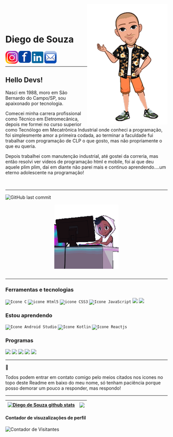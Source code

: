 <img align="right" width="250px" style="margin-top:-20px" src="./Diego_avatar.png">

</br>
</br>

<div display="inline-block">
    <h1 align="left" font-weight="700">Diego de Souza</h1>
    <a href="https://www.instagram.com/jahdigao/">
    <img align="left" width="40px" src="insta.png" alt="instagram" style="vertical-align:top;">
    </a> 
    <a href="https://www.facebook.com/diegodesouza102">
    <img align="left" width="40px" src="face.png" alt="facebook" style="vertical-align:top;">
    </a>
    <a href="https://www.linkedin.com/in/diego-de-souza-50638282/">
    <img align="left" width="40px" src="linkedin.png" alt="linkedin" style="vertical-align:top;">
    </a>
    <a href="mailto:diegodesouza.souza@gmail.com">
    <img align="left" width="40px" src="email.png" alt="email" style="vertical-align:top;">
    </a>
</div>

</br>
</br>

---
## Hello Devs!

Nasci em 1988, moro em São Bernardo do Campo/SP, sou apaixonado por tecnologia. 

Comecei minha carrera profissional como Técnico em Eletromecânica, depois me formei no curso superior como Tecnólogo em Mecatrônica Industrial onde conheci a programação, foi simplesmente amor a primeira codada, ao terminar a faculdade fui trabalhar com programação de CLP o que gosto, mas não propriamente o que eu queria.

Depois trabalhei com manutenção industrial, até gostei da correria, mas então resolvi ver videos de programação html e mobile, foi ai que deu aquele plim plim, dai em diante não parei mais e continuo aprendendo....um eterno adolescente na programação!

</br>


----


![GitHub last commit](https://img.shields.io/github/last-commit/Diego-de-Souza/Diego-de-Souza?style=plastic)


<div align="center">
<img align="center" width="200px" src="xero-code.gif" alt="codando" style="vertical-align:top;">
</div>

</br>

----

### Ferramentas e tecnologias

<code><img width="40px" src="https://cdn.jsdelivr.net/gh/devicons/devicon/icons/c/c-original.svg" alt="Icone C"/></code>
<code><img width="40px" src="https://cdn.jsdelivr.net/gh/devicons/devicon/icons/html5/html5-original-wordmark.svg" alt="icone Html5"/></code>
<code><img width="40px" src="https://cdn.jsdelivr.net/gh/devicons/devicon/icons/css3/css3-original-wordmark.svg" alt="icone CSS3"/></code>
<code><img width="40px" src="https://cdn.jsdelivr.net/gh/devicons/devicon/icons/javascript/javascript-original.svg" alt="Icone JavaScript"/></code>
<code><img width="40px" src="https://cdn.jsdelivr.net/gh/devicons/devicon/icons/git/git-original-wordmark.svg" /></code>
<code><img width="40px" src="https://cdn.jsdelivr.net/gh/devicons/devicon/icons/github/github-original.svg" /></code>

         
### Estou aprendendo
           
<code><img width="40px" src="https://cdn.jsdelivr.net/gh/devicons/devicon/icons/androidstudio/androidstudio-original.svg" alt="Icone Android Studio"/></code> 
<code><img width="40px" src="https://cdn.jsdelivr.net/gh/devicons/devicon/icons/kotlin/kotlin-original.svg" alt="Icone Kotlin"/></code>
<code><img width="40px" src="https://cdn.jsdelivr.net/gh/devicons/devicon/icons/react/react-original-wordmark.svg" alt="Icone Reactjs"/></code>


### Programas

<code><img width="40px" src="https://cdn.jsdelivr.net/gh/devicons/devicon/icons/vscode/vscode-original-wordmark.svg"/></code>
<code><img width="40px" src="https://cdn.jsdelivr.net/gh/devicons/devicon/icons/photoshop/photoshop-plain.svg"/></code>
<code><img width="40px" src="https://cdn.jsdelivr.net/gh/devicons/devicon/icons/codepen/codepen-original-wordmark.svg"/></code>
<code><img width="40px" src="https://cdn.jsdelivr.net/gh/devicons/devicon/icons/gimp/gimp-original.svg"/></code>
<code><img width="40px" src="https://cdn.jsdelivr.net/gh/devicons/devicon/icons/webstorm/webstorm-original.svg"/></code>
<code></code>

 
----

:vulcan_salute: <p>Todos podem entrar em contato comigo pelo meios citados nos icones no topo deste Readme em baixo do meu nome, só tenham paciência porque posso demorar um pouco a responder, mas respondo!</p>

---

| <a href="https://github.com/Diego-de-Souza/github-readme-status"><img align="center" src="https://github-readme-stats.vercel.app/api?username=Diego-de-Souza&hide=issues,contribs&show_icons=true&theme=algolia&include_all_commits=true&hide_border=true" alt="Diego de Souza github stats"/></a> | <a href="https://github.com/Diego-de-Souza/github-readme-status"><img align="center" src="https://github-readme-stats.vercel.app/api/top-langs/?username=anuraghazra&layout=compact&theme=algolia&hide_border=true"/></a> |
| ------------- | ------------- |


#### Contador de visuzalizações de perfil

![Contador de Visitantes](https://profile-counter.glitch.me/{Diego-de-Souza}/count.svg)

